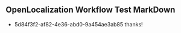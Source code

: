 ## OpenLocalization Workflow Test MarkDown
* 5d84f3f2-af82-4e36-abd0-9a454ae3ab85 thanks!

<!--HONumber=Jul16_HO3-->


